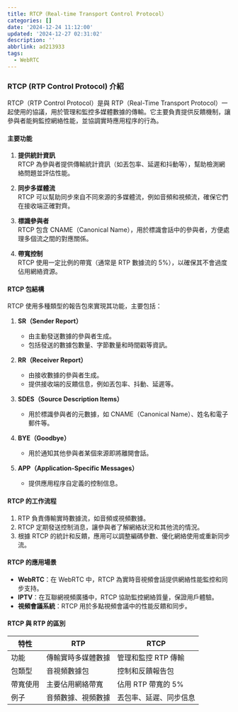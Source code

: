 ```yaml
---
title: RTCP（Real-time Transport Control Protocol）
categories: []
date: '2024-12-24 11:12:00'
updated: '2024-12-27 02:31:02'
description: ''
abbrlink: ad213933
tags:
  - WebRTC
---
```

### RTCP (RTP Control Protocol) 介紹

RTCP（RTP Control Protocol）是與 RTP（Real-Time Transport Protocol）一起使用的協議，用於管理和監控多媒體數據的傳輸。它主要負責提供反饋機制，讓參與者能夠監控網絡性能，並協調實時應用程序的行為。

#### **主要功能**

1. **提供統計資訊**  
    RTCP 為參與者提供傳輸統計資訊（如丟包率、延遲和抖動等），幫助檢測網絡問題並評估性能。
 <!-- more -->
     
2. **同步多媒體流**  
    RTCP 可以幫助同步來自不同來源的多媒體流，例如音頻和視頻流，確保它們在接收端正確對齊。
    
3. **標識參與者**  
    RTCP 包含 CNAME（Canonical Name），用於標識會話中的參與者，方便處理多個流之間的對應關係。
    
4. **帶寬控制**  
    RTCP 使用一定比例的帶寬（通常是 RTP 數據流的 5%），以確保其不會過度佔用網絡資源。
    

#### **RTCP 包結構**

RTCP 使用多種類型的報告包來實現其功能，主要包括：

1. **SR（Sender Report）**
    
    - 由主動發送數據的參與者生成。
    - 包括發送的數據包數量、字節數量和時間戳等資訊。
2. **RR（Receiver Report）**
    
    - 由接收數據的參與者生成。
    - 提供接收端的反饋信息，例如丟包率、抖動、延遲等。
3. **SDES（Source Description Items）**
    
    - 用於標識參與者的元數據，如 CNAME（Canonical Name）、姓名和電子郵件等。
4. **BYE（Goodbye）**
    
    - 用於通知其他參與者某個來源即將離開會話。
5. **APP（Application-Specific Messages）**
    
    - 提供應用程序自定義的控制信息。

#### **RTCP 的工作流程**

1. RTP 負責傳輸實時數據流，如音頻或視頻數據。
2. RTCP 定期發送控制消息，讓參與者了解網絡狀況和其他流的情況。
3. 根據 RTCP 的統計和反饋，應用可以調整編碼參數、優化網絡使用或重新同步流。

#### **RTCP 的應用場景**

- **WebRTC**：在 WebRTC 中，RTCP 為實時音視頻會話提供網絡性能監控和同步支持。
- **IPTV**：在互聯網視頻廣播中，RTCP 協助監控網絡質量，保證用戶體驗。
- **視頻會議系統**：RTCP 用於多點視頻會議中的性能反饋和同步。

#### **RTCP 與 RTP 的區別**

|特性|RTP|RTCP|
|---|---|---|
|功能|傳輸實時多媒體數據|管理和監控 RTP 傳輸|
|包類型|音視頻數據包|控制和反饋報告包|
|帶寬使用|主要佔用網絡帶寬|佔用 RTP 帶寬的 5%|
|例子|音頻數據、視頻數據|丟包率、延遲、同步信息|